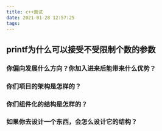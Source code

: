 ```yaml
---
title: c++面试
date: 2021-01-28 12:57:25
tags:
---
```


## printf为什么可以接受不受限制个数的参数

### 你偏向发展什么方向？你加入进来后能带来什么优势？

### 你们项目的架构是怎样的？

### 你们组件化的结构是怎样的？

### 如果你去设计一个东西，会怎么设计它的结构？